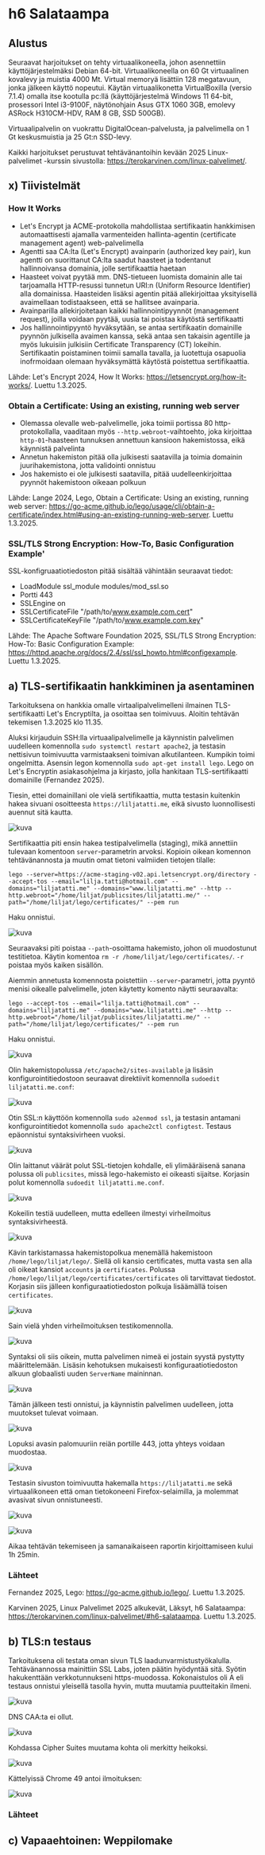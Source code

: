 # h6 Salataampa

## Alustus

Seuraavat harjoitukset on tehty virtuaalikoneella, johon asennettiin käyttöjärjestelmäksi Debian 64-bit. Virtuaalikoneella on 60 Gt virtuaalinen kovalevy ja muistia 4000 Mt. Virtual memoryä lisättiin 128 megatavuun, jonka jälkeen käyttö nopeutui. Käytän virtuaalikonetta VirtualBoxilla (versio 7.1.4) omalla itse kootulla pc:llä (käyttöjärjestelmä Windows 11 64-bit, prosessori Intel i3-9100F, näytönohjain Asus GTX 1060 3GB, emolevy ASRock H310CM-HDV, RAM 8 GB, SSD 500GB).

Virtuaalipalvelin on vuokrattu DigitalOcean-palvelusta, ja palvelimella on 1 Gt keskusmuistia ja 25 Gt:n SSD-levy.

Kaikki harjoitukset perustuvat tehtävänantoihin kevään 2025 Linux-palvelimet -kurssin sivustolla: https://terokarvinen.com/linux-palvelimet/.


## x) Tiivistelmät

### How It Works

- Let's Encrypt ja ACME-protokolla mahdollistaa sertifikaatin hankkimisen automaattisesti ajamalla varmenteiden hallinta-agentin (certificate management agent) web-palvelimella
- Agentti saa CA:lta (Let's Encrypt) avainparin (authorized key pair), kun agentti on suorittanut CA:lta saadut haasteet ja todentanut hallinnoivansa domainia, jolle sertifikaattia haetaan
- Haasteet voivat pyytää mm. DNS-tietueen luomista domainin alle tai tarjoamalla HTTP-resussi tunnetun URI:n (Uniform Resource Identifier) alla domainissa. Haasteiden lisäksi agentin pitää allekirjoittaa yksityisellä avaimellaan todistaakseen, että se hallitsee avainparia.
- Avainparilla allekirjoitetaan kaikki hallinnointipyynnöt (management request), joilla voidaan pyytää, uusia tai poistaa käytöstä sertifikaatti
- Jos hallinnointipyyntö hyväksytään, se antaa sertifikaatin domainille pyynnön julkisella avaimen kanssa, sekä antaa sen takaisin agentille ja myös lukuisiin julkisiin Certificate Transparency (CT) lokeihin. Sertifikaatin poistaminen toimii samalla tavalla, ja luotettuja osapuolia inofrmoidaan olemaan hyväksymättä käytöstä poistettua sertifikaattia.

Lähde: Let's Encrypt 2024, How It Works: https://letsencrypt.org/how-it-works/. Luettu 1.3.2025.


### Obtain a Certificate: Using an existing, running web server

- Olemassa olevalle web-palvelimelle, joka toimii portissa 80 http-protokollalla, vaaditaan myös ````--http.webroot````-vaihtoehto, joka kirjoittaa ````http-01````-haasteen tunnuksen annettuun kansioon hakemistossa, eikä käynnistä palvelinta
- Annetun hakemiston pitää olla julkisesti saatavilla ja toimia domainin juurihakemistona, jotta validointi onnistuu
- Jos hakemisto ei ole julkisesti saatavilla, pitää uudelleenkirjoittaa pyynnöt hakemistoon oikeaan polkuun

Lähde: Lange 2024, Lego, Obtain a Certificate: Using an existing, running web server: https://go-acme.github.io/lego/usage/cli/obtain-a-certificate/index.html#using-an-existing-running-web-server. Luettu 1.3.2025.

### SSL/TLS Strong Encryption: How-To, Basic Configuration Example'

SSL-konfigruaatiotiedoston pitää sisältää vähintään seuraavat tiedot:
- LoadModule ssl_module modules/mod_ssl.so
- Portti 443
- SSLEngine on
- SSLCertificateFile "/path/to/www.example.com.cert"
- SSLCertificateKeyFile "/path/to/www.example.com.key"


Lähde: The Apache Software Foundation 2025, SSL/TLS Strong Encryption: How-To: Basic Configuration Example: https://httpd.apache.org/docs/2.4/ssl/ssl_howto.html#configexample. Luettu 1.3.2025.


## a) TLS-sertifikaatin hankkiminen ja asentaminen

Tarkoituksena on hankkia omalle virtaalipalvelimelleni ilmainen TLS-sertifikaatti Let's Encryptilta, ja osoittaa sen toimivuus. Aloitin tehtävän tekemisen 1.3.2025 klo 11.35.

Aluksi kirjauduin SSH:lla virtuaalipalvelimelle ja käynnistin palvelimen uudelleen komennolla ````sudo systemctl restart apache2````, ja testasin nettisivun toimivuutta varmistaakseni toimivan alkutilanteen. Kumpikin toimi ongelmitta. Asensin legon komennolla ````sudo apt-get install lego````. Lego on Let's Encryptin asiakasohjelma ja kirjasto, jolla hankitaan TLS-sertifikaatti domainille (Fernandez 2025). 

Tiesin, ettei domainillani ole vielä sertifikaattia, mutta testasin kuitenkin hakea sivuani osoitteesta ````https://liljatatti.me````, eikä sivusto luonnollisesti auennut sitä kautta.

![kuva](https://github.com/user-attachments/assets/d3f2811b-e5b8-42f4-90a3-5722ebc6f79a)


Sertifikaattia piti ensin hakea testipalvelimella (staging), mikä annettiin tulevaan komentoon ````server````-parametrin arvoksi.
Kopioin oikean komennon tehtävänannosta ja muutin omat tietoni valmiiden tietojen tilalle:

````lego --server=https://acme-staging-v02.api.letsencrypt.org/directory --accept-tos --email="lilja.tatti@hotmail.com" --domains="liljatatti.me" --domains="www.liljatatti.me" --http --http.webroot="/home/liljat/publicsites/liljatatti.me/" --path="/home/liljat/lego/certificates/" --pem run````

Haku onnistui.

![kuva](https://github.com/user-attachments/assets/d660f16d-5dbb-4bf3-bd01-15f762849e45)


Seuraavaksi piti poistaa ````--path````-osoittama hakemisto, johon oli muodostunut testitietoa. Käytin komentoa ````rm -r /home/liljat/lego/certificates/````. ````-r```` poistaa myös kaiken sisällön.

Aiemmin annetusta komennosta poistettiin ````--server````-parametri, jotta pyyntö menisi oikealle palvelimelle, joten käytetty komento näytti seuraavalta:

````lego --accept-tos --email="lilja.tatti@hotmail.com" --domains="liljatatti.me" --domains="www.liljatatti.me" --http --http.webroot="/home/liljat/publicsites/liljatatti.me/" --path="/home/liljat/lego/certificates/" --pem run````

Haku onnistui.

![kuva](https://github.com/user-attachments/assets/80eb74ee-a8b3-4b1d-be05-bcd2523eb38a)


Olin hakemistopolussa ````/etc/apache2/sites-available```` ja lisäsin konfigurointitiedostoon seuraavat direktiivit komennolla ````sudoedit liljatatti.me.conf````:

![kuva](https://github.com/user-attachments/assets/844d82b9-7675-45c4-9101-b48245a7aa54)



Otin SSL:n käyttöön komennolla ````sudo a2enmod ssl````, ja testasin antamani konfigurointitiedot komennolla ````sudo apache2ctl configtest````. Testaus epäonnistui syntaksivirheen vuoksi.

![kuva](https://github.com/user-attachments/assets/06d386da-d9e6-4242-aab8-6c3e2a33b8c5)


Olin laittanut väärät polut SSL-tietojen kohdalle, eli ylimääräisenä sanana polussa oli ````publicsites````, missä lego-hakemisto ei oikeasti sijaitse. Korjasin polut komennolla ````sudoedit liljatatti.me.conf````.

![kuva](https://github.com/user-attachments/assets/f9733e3a-cbdb-4454-a79b-f1a5bd481494)


Kokeilin testiä uudelleen, mutta edelleen ilmestyi virheilmoitus syntaksivirheestä.

![kuva](https://github.com/user-attachments/assets/8ac6d7b9-8ed7-4497-9706-fb7cb34b14cb)


Kävin tarkistamassa hakemistopolkua menemällä hakemistoon ````/home/lego/liljat/lego/````. Siellä oli kansio certificates, mutta vasta sen alla oli oikeat kansiot ````accounts```` ja ````certificates````. Polussa ````/home/lego/liljat/lego/certificates/certificates```` oli tarvittavat tiedostot. Korjasin siis jälleen konfiguraatiotiedoston polkuja lisäämällä toisen ````certificates````.

![kuva](https://github.com/user-attachments/assets/7e37abcd-0a45-426f-886f-774d42106378)


Sain vielä yhden virheilmoituksen testikomennolla. 

![kuva](https://github.com/user-attachments/assets/efa9b5f0-5bea-431d-af8b-c0404aa4415f)


Syntaksi oli siis oikein, mutta palvelimen nimeä ei jostain syystä pystytty määrittelemään. Lisäsin kehotuksen mukaisesti konfiguraatiotiedoston alkuun globaalisti uuden ````ServerName```` maininnan.

![kuva](https://github.com/user-attachments/assets/ebcc5453-e66d-418f-bb5e-f16520cacb43)


Tämän jälkeen testi onnistui, ja käynnistin palvelimen uudelleen, jotta muutokset tulevat voimaan.

![kuva](https://github.com/user-attachments/assets/b4b2cf49-fc07-4cac-9409-5ee31bdf96f9)


Lopuksi avasin palomuuriin reiän portille 443, jotta yhteys voidaan muodostaa.

![kuva](https://github.com/user-attachments/assets/3bc058f1-c871-4b05-89a9-f1306d2845d8)


Testasin sivuston toimivuutta hakemalla ````https://liljatatti.me```` sekä virtuaalikoneen että oman tietokoneeni Firefox-selaimilla, ja molemmat avasivat sivun onnistuneesti.

![kuva](https://github.com/user-attachments/assets/a017cfc5-8524-491a-b40e-bf2b6fec1866)

![kuva](https://github.com/user-attachments/assets/105ffc89-beb8-4575-86b8-542c0febb055)


Aikaa tehtävän tekemiseen ja samanaikaiseen raportin kirjoittamiseen kului 1h 25min.


### Lähteet

Fernandez 2025, Lego: https://go-acme.github.io/lego/. Luettu 1.3.2025.

Karvinen 2025, Linux Palvelimet 2025 alkukevät, Läksyt, h6 Salataampa: https://terokarvinen.com/linux-palvelimet/#h6-salataampa. Luettu 1.3.2025.


## b) TLS:n testaus

Tarkoituksena oli testata oman sivun TLS laadunvarmistustyökalulla. Tehtävänannossa mainittiin SSL Labs, joten päätin hyödyntää sitä. Syötin hakukenttään verkkotunnukseni https-muodossa. Kokonaistulos oli A eli testaus onnistui yleisellä tasolla hyvin, mutta muutamia puutteitakin ilmeni.

![kuva](https://github.com/user-attachments/assets/64623340-00d4-44a5-be33-be37f63d53dc)

DNS CAA:ta ei ollut. 

![kuva](https://github.com/user-attachments/assets/fc5b243a-c7e4-4b72-9823-4b15e825843b)

Kohdassa Cipher Suites muutama kohta oli merkitty heikoksi.

![kuva](https://github.com/user-attachments/assets/9c863a79-bdf2-4977-beac-36b6a1310df8)

Kättelyissä Chrome 49 antoi ilmoituksen:

![kuva](https://github.com/user-attachments/assets/529cabea-4c77-418b-bbe9-ce1a0db8ee7e)





### Lähteet


## c) Vapaaehtoinen: Weppilomake
